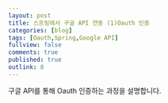 ```yaml
---
layout: post
title: 스프링에서 구글 API 연동 (1)Oauth 인증
categories: [blog]
tags: [Oauth,Spring,Google API]
fullview: false
comments: true
published: true
outlink: 8
---
```


구글 API를 통해 Oauth 인증하는 과정을 설명합니다.
